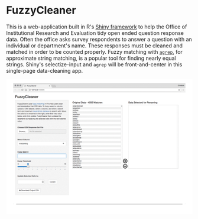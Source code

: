 # FuzzyCleaner

This is a web-application built in R's [Shiny framework](https://shiny.rstudio.com/) to help the Office of Institutional Research and Evaluation tidy open ended question response data. Often the office asks survey respondents to answer a question with an individual or department's name. These responses must be cleaned and matched in order to be counted properly. Fuzzy matching with [`agrep`](https://stat.ethz.ch/R-manual/R-devel/library/base/html/agrep.html), for approximate string matching, is a popular tool for finding nearly equal strings. Shiny's selectize-input and `agrep` will be front-and-center in this single-page data-cleaning app. 

![FuzzyCleaner in Action](https://raw.githubusercontent.com/ctesta01/FuzzyCleaner/master/animated.gif)
